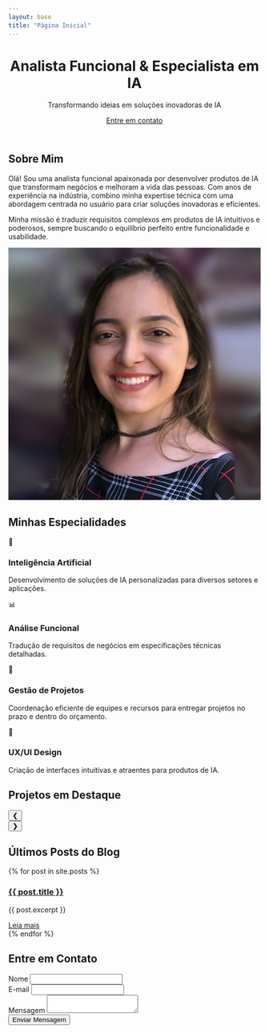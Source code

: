 ```yaml
---
layout: base
title: "Página Inicial"
---
```


<header class="hero">
    <div class="container">
        <h1>Analista Funcional & Especialista em IA</h1>
        <p>Transformando ideias em soluções inovadoras de IA</p>
        <a href="#contact" class="btn">Entre em contato</a>
    </div>

</header>

<section id="about" class="about">
    <div class="container">
        <h2>Sobre Mim</h2>
        <div class="about-content">
            <div class="about-text">
                <p>Olá! Sou uma analista funcional apaixonada por desenvolver produtos de IA que transformam negócios e melhoram a vida das pessoas. Com anos de experiência na indústria, combino minha expertise técnica com uma abordagem centrada no usuário para criar soluções inovadoras e eficientes.</p>
                <p>Minha missão é traduzir requisitos complexos em produtos de IA intuitivos e poderosos, sempre buscando o equilíbrio perfeito entre funcionalidade e usabilidade.</p>
            </div>
            <div class="about-image">
                <img src="/assets/img/profile.jpg" alt="Sua foto">
            </div>
        </div>
    </div>
</section>

<section id="specialties" class="specialties">
    <div class="container">
        <h2>Minhas Especialidades</h2>
        <div class="specialty-grid">
            <div class="specialty-item">
                <div class="specialty-icon">🧠</div>
                <h3>Inteligência Artificial</h3>
                <p>Desenvolvimento de soluções de IA personalizadas para diversos setores e aplicações.</p>
            </div>
            <div class="specialty-item">
                <div class="specialty-icon">📊</div>
                <h3>Análise Funcional</h3>
                <p>Tradução de requisitos de negócios em especificações técnicas detalhadas.</p>
            </div>
            <div class="specialty-item">
                <div class="specialty-icon">🚀</div>
                <h3>Gestão de Projetos</h3>
                <p>Coordenação eficiente de equipes e recursos para entregar projetos no prazo e dentro do orçamento.</p>
            </div>
            <div class="specialty-item">
                <div class="specialty-icon">🎨</div>
                <h3>UX/UI Design</h3>
                <p>Criação de interfaces intuitivas e atraentes para produtos de IA.</p>
            </div>
        </div>
    </div>
</section>

<section id="projects" class="projects">
    <div class="container">
        <h2>Projetos em Destaque</h2>
        <div class="carousel">
            <button class="carousel-prev">❮</button>
            <div class="carousel-wrapper">
                <div class="project-grid"></div>
            </div>
            <button class="carousel-next">❯</button>
        </div>
    </div>
</section>

<section>
  <div class="container">
    <h2>Últimos Posts do Blog</h2>
    <div class="posts2">
      {% for post in site.posts %}
        <div class="post2">
          <h3><a href="{{ post.url | prepend: site.baseurl }}">{{ post.title }}</a></h3>
          <p>{{ post.excerpt }}</p>
          <a href="{{ post.url | prepend: site.baseurl }}" class="read-more">Leia mais</a>
        </div>
      {% endfor %}
    </div>
  </div>
</section>

<section id="contact" class="contact">
    <div class="container">
        <h2>Entre em Contato</h2>
        <form class="contact-form" id="contact-form">
            <div class="form-group">
                <label for="name">Nome</label>
                <input type="text" id="name" name="name" required>
            </div>
            <div class="form-group">
                <label for="email">E-mail</label>
                <input type="email" id="email" name="email" required>
            </div>
            <div class="form-group">
                <label for="message">Mensagem</label>
                <textarea id="message" name="message" required></textarea>
            </div>
            <button type="submit" class="btn">Enviar Mensagem</button>
        </form>
    </div>
</section>

<script>
    // JavaScript para animações e interatividade
    document.addEventListener('DOMContentLoaded', function() {
        // Animação suave de rolagem para links de navegação
        document.querySelectorAll('a[href^="#"]').forEach(anchor => {
            anchor.addEventListener('click', function (e) {
                e.preventDefault();
                document.querySelector(this.getAttribute('href')).scrollIntoView({
                    behavior: 'smooth'
                });
            });
        });

        // Animação de entrada para elementos quando entram na viewport
        const animateOnScroll = (entries, observer) => {
            entries.forEach(entry => {
                if (entry.isIntersecting) {
                    entry.target.classList.add('animate');
                    observer.unobserve(entry.target);
                }
            });
        };

        const observer = new IntersectionObserver(animateOnScroll, {
            threshold: 0.1
        });

        document.querySelectorAll('.specialty-item, .project-item').forEach(item => {
            observer.observe(item);
        });

        // Formulário de contato
        const contactForm = document.getElementById('contact-form');
        contactForm.addEventListener('submit', function(e) {
            e.preventDefault();
            // Aqui você pode adicionar a lógica para enviar o formulário
            alert('Obrigado pelo seu contato! Retornaremos em breve.');
            contactForm.reset();
        });
    });

document.addEventListener('DOMContentLoaded', () => {
    async function loadProjects() {
        const response = await fetch('projects.md');
        const markdown = await response.text();
        const projects = parseMarkdown(markdown);

        const projectGrid = document.querySelector('.project-grid');
        const prevButton = document.querySelector('.carousel-prev');
        const nextButton = document.querySelector('.carousel-next');

        // Renderiza os projetos
        projects.forEach(project => {
            const projectItem = document.createElement('div');
            projectItem.classList.add('project-item');

            projectItem.innerHTML = `
                <div class="project-image" style="background-image: url('${project.image}'); height: 150px; background-size: cover; border-radius: 8px;"></div>
                <h3>${project.name}</h3>
                <p>${project.description}</p>
                <a href="${project.link}" target="_blank">Ver Projeto</a>
            `;

            projectGrid.appendChild(projectItem);
        });

        // Configuração do carrossel
        const projectWidth = projectGrid.children[0].offsetWidth + 20; // largura + gap
        const visibleProjects = window.innerWidth <= 768 ? 1 : 3; // Responsivo: 1 projeto em telas pequenas, 3 em maiores
        const totalProjects = projects.length;
        const maxIndex = Math.ceil(totalProjects / visibleProjects) - 1;
        let currentIndex = 0;

        // Atualiza o carrossel
        const updateCarousel = () => {
            const offset = -(currentIndex * projectWidth * visibleProjects);
            projectGrid.style.transform = `translateX(${offset}px)`;
        };

        // Configura os botões
        prevButton.addEventListener('click', () => {
            currentIndex = (currentIndex > 0) ? currentIndex - 1 : maxIndex;
            updateCarousel();
        });

        nextButton.addEventListener('click', () => {
            currentIndex = (currentIndex < maxIndex) ? currentIndex + 1 : 0;
            updateCarousel();
        });

        // Ajusta o carrossel ao redimensionar a janela
        window.addEventListener('resize', () => {
            currentIndex = 0; // Reinicia o carrossel ao redimensionar
            updateCarousel();
        });
    }

    function parseMarkdown(markdown) {
        const lines = markdown.split('\n');
        const projects = [];
        let currentProject = {};

        lines.forEach(line => {
            if (line.startsWith('### ')) {
                if (Object.keys(currentProject).length) {
                    projects.push(currentProject);
                }
                currentProject = { name: line.replace('### ', '') };
            } else if (line.startsWith('Descrição: ')) {
                currentProject.description = line.replace('Descrição: ', '');
            } else if (line.startsWith('Imagem: ')) {
                currentProject.image = line.replace('Imagem: ', '');
            } else if (line.startsWith('Link: ')) {
                currentProject.link = line.replace('Link: ', '');
            }
        });

        if (Object.keys(currentProject).length) {
            projects.push(currentProject);
        }

        return projects;
    }

    loadProjects();
});

</script>
